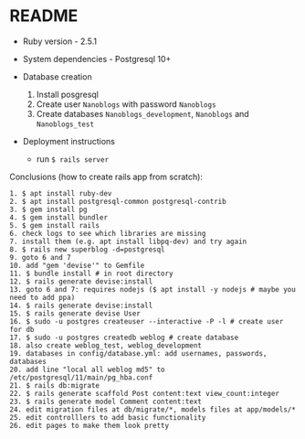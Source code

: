 # README

* Ruby version - 2.5.1

* System dependencies - Postgresql 10+

* Database creation

    1. Install posgresql
    2. Create user `Nanoblogs` with password `Nanoblogs`
    3. Create databases `Nanoblogs_development`, `Nanoblogs` and `Nanoblogs_test`

* Deployment instructions
    - run `$ rails server`


Conclusions (how to create rails app from scratch):

    1. $ apt install ruby-dev
    2. $ apt install postgresql-common postgresql-contrib
    3. $ gem install pg
    4. $ gem install bundler
    5. $ gem install rails
    6. check logs to see which libraries are missing
    7. install them (e.g. apt install libpq-dev) and try again
    8. $ rails new superblog -d=postgresql
    9. goto 6 and 7
    10. add "gem 'devise'" to Gemfile
    11. $ bundle install # in root directory
    12. $ rails generate devise:install
    13. goto 6 and 7: requires nodejs ($ apt install -y nodejs # maybe you need to add ppa)
    14. $ rails generate devise:install
    15. $ rails generate devise User
    16. $ sudo -u postgres createuser --interactive -P -l # create user for db
    17. $ sudo -u postgres createdb weblog # create database
    18. also create weblog_test, weblog_development
    19. databases in config/database.yml: add usernames, passwords, databases
    20. add line "local all weblog md5" to /etc/postgresql/11/main/pg_hba.conf
    21. $ rails db:migrate
    22. $ rails generate scaffold Post content:text view_count:integer
    23. $ rails generate model Comment content:text
    24. edit migration files at db/migrate/*, models files at app/models/*
    25. edit controlllers to add basic functionality
    26. edit pages to make them look pretty
